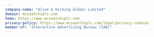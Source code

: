 ```yaml
---
company-name: "Alive & Kicking Global Limited"
domain: mcsaatchiplc.com
home: https://www.mcsaatchiplc.com
privacy-policy: https://www.mcsaatchiplc.com/legal/privacy-cookies
member-of: "Interactive Advertising Bureau (IAB)"
---
```




